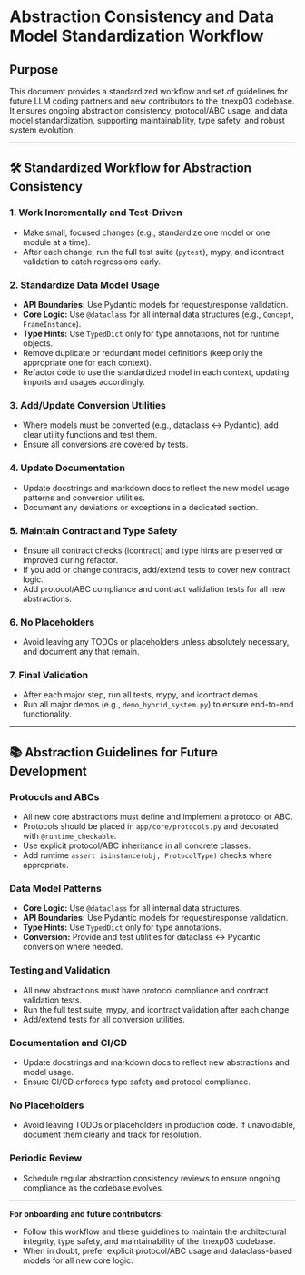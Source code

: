 # Abstraction Consistency and Data Model Standardization Workflow

## Purpose
This document provides a standardized workflow and set of guidelines for future LLM coding partners and new contributors to the ltnexp03 codebase. It ensures ongoing abstraction consistency, protocol/ABC usage, and data model standardization, supporting maintainability, type safety, and robust system evolution.

---

## 🛠️ Standardized Workflow for Abstraction Consistency

### 1. Work Incrementally and Test-Driven
- Make small, focused changes (e.g., standardize one model or one module at a time).
- After each change, run the full test suite (`pytest`), mypy, and icontract validation to catch regressions early.

### 2. Standardize Data Model Usage
- **API Boundaries:** Use Pydantic models for request/response validation.
- **Core Logic:** Use `@dataclass` for all internal data structures (e.g., `Concept`, `FrameInstance`).
- **Type Hints:** Use `TypedDict` only for type annotations, not for runtime objects.
- Remove duplicate or redundant model definitions (keep only the appropriate one for each context).
- Refactor code to use the standardized model in each context, updating imports and usages accordingly.

### 3. Add/Update Conversion Utilities
- Where models must be converted (e.g., dataclass ↔ Pydantic), add clear utility functions and test them.
- Ensure all conversions are covered by tests.

### 4. Update Documentation
- Update docstrings and markdown docs to reflect the new model usage patterns and conversion utilities.
- Document any deviations or exceptions in a dedicated section.

### 5. Maintain Contract and Type Safety
- Ensure all contract checks (icontract) and type hints are preserved or improved during refactor.
- If you add or change contracts, add/extend tests to cover new contract logic.
- Add protocol/ABC compliance and contract validation tests for all new abstractions.

### 6. No Placeholders
- Avoid leaving any TODOs or placeholders unless absolutely necessary, and document any that remain.

### 7. Final Validation
- After each major step, run all tests, mypy, and icontract demos.
- Run all major demos (e.g., `demo_hybrid_system.py`) to ensure end-to-end functionality.

---

## 📚 Abstraction Guidelines for Future Development

### Protocols and ABCs
- All new core abstractions must define and implement a protocol or ABC.
- Protocols should be placed in `app/core/protocols.py` and decorated with `@runtime_checkable`.
- Use explicit protocol/ABC inheritance in all concrete classes.
- Add runtime `assert isinstance(obj, ProtocolType)` checks where appropriate.

### Data Model Patterns
- **Core Logic:** Use `@dataclass` for all internal data structures.
- **API Boundaries:** Use Pydantic models for request/response validation.
- **Type Hints:** Use `TypedDict` only for type annotations.
- **Conversion:** Provide and test utilities for dataclass ↔ Pydantic conversion where needed.

### Testing and Validation
- All new abstractions must have protocol compliance and contract validation tests.
- Run the full test suite, mypy, and icontract validation after each change.
- Add/extend tests for all conversion utilities.

### Documentation and CI/CD
- Update docstrings and markdown docs to reflect new abstractions and model usage.
- Ensure CI/CD enforces type safety and protocol compliance.

### No Placeholders
- Avoid leaving TODOs or placeholders in production code. If unavoidable, document them clearly and track for resolution.

### Periodic Review
- Schedule regular abstraction consistency reviews to ensure ongoing compliance as the codebase evolves.

---

**For onboarding and future contributors:**
- Follow this workflow and these guidelines to maintain the architectural integrity, type safety, and maintainability of the ltnexp03 codebase.
- When in doubt, prefer explicit protocol/ABC usage and dataclass-based models for all new core logic.
